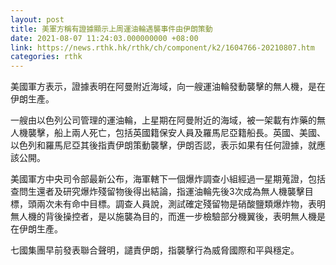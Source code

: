 ```yaml
---
layout: post
title: 美軍方稱有證據顯示上周運油輪遇襲事件由伊朗策動
date: 2021-08-07 11:24:03.000000000 +08:00
link: https://news.rthk.hk/rthk/ch/component/k2/1604766-20210807.htm
categories: rthk
---
```


美國軍方表示，證據表明在阿曼附近海域，向一艘運油輪發動襲擊的無人機，是在伊朗生產。

一艘由以色列公司管理的運油輪，上星期在阿曼附近的海域，被一架載有炸藥的無人機襲擊，船上兩人死亡，包括英國籍保安人員及羅馬尼亞籍船長。英國、美國、以色列和羅馬尼亞其後指責伊朗策動襲擊，伊朗否認，表示如果有任何證據，就應該公開。

美國軍方中央司令部最新公布，海軍轄下一個爆炸調查小組經過一星期蒐證，包括查問生還者及研究爆炸殘留物後得出結論，指運油輪先後3次成為無人機襲擊目標，頭兩次未有命中目標。調查人員說，測試確定殘留物是硝酸鹽類爆炸物，表明無人機的背後操控者，是以施襲為目的，而進一步檢驗部分機翼後，表明無人機是在伊朗生產。

七國集團早前發表聯合聲明，譴責伊朗，指襲擊行為威脅國際和平與穩定。
